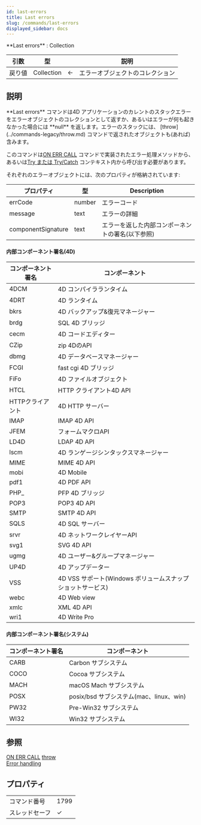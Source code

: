 ```yaml
---
id: last-errors
title: Last errors
slug: /commands/last-errors
displayed_sidebar: docs
---
```


<!--REF #_command_.Last errors.Syntax-->**Last errors** : Collection<!-- END REF-->

<!--REF #_command_.Last errors.Params-->

| 引数  | 型          |                             | 説明               |
| --- | ---------- | --------------------------- | ---------------- |
| 戻り値 | Collection | &#8592; | エラーオブジェクトのコレクション |

<!-- END REF-->

## 説明

<!--REF #_command_.Last errors.Summary-->**Last errors** コマンドは4D アプリケーションのカレントのスタックエラーをエラーオブジェクトのコレクションとして返すか、あるいはエラーが何も起きなかった場合には **null** を返します。<!-- END REF-->エラーのスタックには、 [throw](../commands-legacy/throw.md) コマンドで返されたオブジェクトも(あれば)含みます。

このコマンドは[ON ERR CALL](../commands-legacy/on-err-call.md) コマンドで実装されたエラー処理メソッドから、あるいは[Try または Try/Catch](../Concepts/error-handling.md#tryexpression) コンテキスト内から呼び出す必要があります。

それぞれのエラーオブジェクトには、次のプロパティが格納されています:

| **プロパティ**          | **型**  | **Description**                              |
| ------------------ | ------ | -------------------------------------------- |
| errCode            | number | エラーコード                                       |
| message            | text   | エラーの詳細                                       |
| componentSignature | text   | エラーを返した内部コンポーネントの署名(以下参照) |

#### 内部コンポーネント署名(4D)

| コンポーネント署名                 | コンポーネント                                                   |
| ------------------------- | --------------------------------------------------------- |
| 4DCM                      | 4D コンパイラランタイム                                             |
| 4DRT                      | 4D ランタイム                                                  |
| bkrs                      | 4D バックアップ&復元マネージャー                    |
| brdg                      | SQL 4D ブリッジ                                               |
| cecm                      | 4D コードエディター                                               |
| CZip                      | zip 4DのAPI                                                |
| dbmg                      | 4D データベースマネージャー                                           |
| FCGI                      | fast cgi 4D ブリッジ                                          |
| FiFo                      | 4D ファイルオブジェクト                                             |
| HTCL                      | HTTP クライアント4D API                                         |
| HTTPクライアント                | 4D HTTP サーバー                                              |
| IMAP                      | IMAP 4D API                                               |
| JFEM                      | フォームマクロAPI                                                |
| LD4D                      | LDAP 4D API                                               |
| lscm                      | 4D ランゲージシンタックスマネージャー                                      |
| MIME                      | MIME 4D API                                               |
| mobi                      | 4D Mobile                                                 |
| pdf1                      | 4D PDF API                                                |
| PHP_ | PFP 4D ブリッジ                                               |
| POP3                      | POP3 4D API                                               |
| SMTP                      | SMTP 4D API                                               |
| SQLS                      | 4D SQL サーバー                                               |
| srvr                      | 4D ネットワークレイヤーAPI                                          |
| svg1                      | SVG 4D API                                                |
| ugmg                      | 4D ユーザー&グループマネージャー                    |
| UP4D                      | 4D アップデーター                                                |
| VSS                       | 4D VSS サポート(Windows ボリュームスナップショットサービス) |
| webc                      | 4D Web view                                               |
| xmlc                      | XML 4D API                                                |
| wri1                      | 4D Write Pro                                              |

#### 内部コンポーネント署名(システム)

| コンポーネント署名 | コンポーネント                                            |
| --------- | -------------------------------------------------- |
| CARB      | Carbon サブシステム                                      |
| COCO      | Cocoa サブシステム                                       |
| MACH      | macOS Mach サブシステム                                  |
| POSX      | posix/bsd サブシステム(mac、linux、win) |
| PW32      | Pre-Win32 サブシステム                                   |
| WI32      | Win32 サブシステム                                       |

## 参照

[ON ERR CALL](../commands-legacy/on-err-call.md)
[throw](../commands-legacy/throw.md)  
[Error handling](../Concepts/error-handling.md)

## プロパティ

|         |                             |
| ------- | --------------------------- |
| コマンド番号  | 1799                        |
| スレッドセーフ | &check; |


